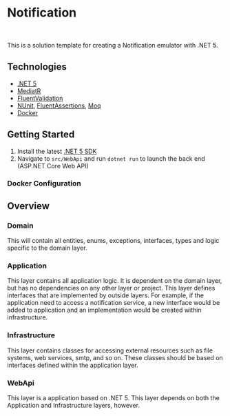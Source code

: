 # Notification

<br/>

This is a solution template for creating a Notification emulator with .NET 5.
## Technologies

* [.NET 5](https://docs.microsoft.com/en-us/aspnet/core/introduction-to-aspnet-core?view=aspnetcore-5.0)
* [MediatR](https://github.com/jbogard/MediatR)
* [FluentValidation](https://fluentvalidation.net/)
* [NUnit](https://nunit.org/), [FluentAssertions](https://fluentassertions.com/), [Moq](https://github.com/moq)
* [Docker](https://www.docker.com/)

## Getting Started

1. Install the latest [.NET 5 SDK](https://dotnet.microsoft.com/download/dotnet/5.0)
2. Navigate to `src/WebApi` and run `dotnet run` to launch the back end (ASP.NET Core Web API)

### Docker Configuration


## Overview

### Domain

This will contain all entities, enums, exceptions, interfaces, types and logic specific to the domain layer.

### Application

This layer contains all application logic. It is dependent on the domain layer, but has no dependencies on any other layer or project. This layer defines interfaces that are implemented by outside layers. For example, if the application need to access a notification service, a new interface would be added to application and an implementation would be created within infrastructure.

### Infrastructure

This layer contains classes for accessing external resources such as file systems, web services, smtp, and so on. These classes should be based on interfaces defined within the application layer.

### WebApi

This layer is a application based on .NET 5. This layer depends on both the Application and Infrastructure layers, however.